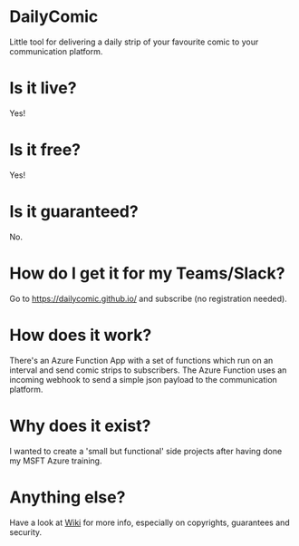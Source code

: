 # DailyComic
Little tool for delivering a daily strip of your favourite comic to your communication platform.

# Is it live?
Yes!

# Is it free?
Yes!

# Is it guaranteed?
No.

# How do I get it for my Teams/Slack?
Go to https://dailycomic.github.io/ and subscribe (no registration needed).

# How does it work?
There's an Azure Function App with a set of functions which run on an interval and send comic strips to subscribers.
The Azure Function uses an incoming webhook to send a simple json payload to the communication platform.

# Why does it exist?
I wanted to create a 'small but functional' side projects after having done my MSFT Azure training.

# Anything else?
Have a look at [Wiki](https://github.com/DailyComic/DailyComic/wiki) for more info, especially on copyrights, guarantees and security.

